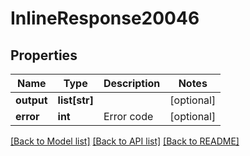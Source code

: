 # InlineResponse20046

## Properties
Name | Type | Description | Notes
------------ | ------------- | ------------- | -------------
**output** | **list[str]** |  | [optional] 
**error** | **int** | Error code | [optional] 

[[Back to Model list]](../README.md#documentation-for-models) [[Back to API list]](../README.md#documentation-for-api-endpoints) [[Back to README]](../README.md)

